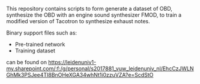 This repository contains scripts to form generate a dataset of OBD, synthesize the OBD with an engine sound synthesizer FMOD,  to train a modified version of Tacotron to synthesize exhaust notes.


Binary support files such as: 
- Pre-trained network
- Training dataset

can be found on https://leidenuniv1-my.sharepoint.com/:f:/g/personal/s2017881_vuw_leidenuniv_nl/EhcCzJWLNGhMk3PSJee4TI8BnOHeXGA34whNt1i0zzuVZA?e=ScdStO
